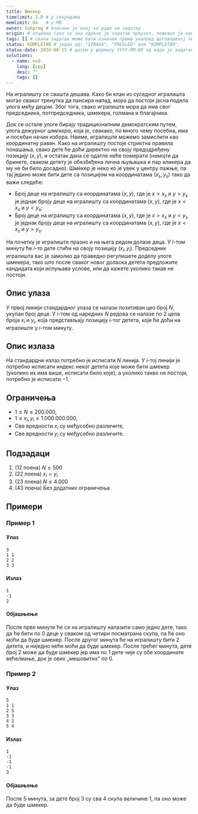 ```yaml
---
title: Шмекер
timelimit: 1.0 # у секундама
memlimit: 64   # y MB
owner: takprog # власник је онај ко ради на задатку
origin: # опционо (ако се зна одакле је задатак преузет, пожељно је навести извор)
tags: [] # сваки задатак може бити означен према унапред договореној листи ознака
status: KOMPLETAN # један од: "IZRADA", "PREGLED" или "KOMPLETAN".
status-date: 2024-08-15 # датум у формату YYYY-MM-DD од када је задатак у наведеном статусу
solutions:
  - name: ex0
    lang: [cpp]
    desc: ""
    tags: []
---
```


На игралишту се свашта дешава. Како би клан из суседног игралишта могао сваког тренутка да лансира напад, мора да постоји јасна подела улога међу децом. Због тога, свако игралиште мора да има свог председника, потпредседника, шмекера, голмана и благајника.

Док се остале улоге бирају традиционалним демократским путем, улога дежурног *шмекера*, која је, свакако, по много чему посебна, има и посебан начин избора. Наиме, игралиште можемо замислити као координатну раван. Како на игралишту постоје стриктна правила понашања, свако дете ће доћи директно на своју предодређену позицију $(x,y)$, и остатак дана се одатле неће померати (немојте да бринете, сваком детету је обезбеђена лична љуљашка и пар кликера да му не би било досадно). Шмекер је неко ко је увек у центру пажње, па тај једино може бити дете са позицијом на координатама $(x_s,y_s)$ тако да важи следеће:

 - Број деце на игралишту са координатама $(x,y)$, где је $x>x_s$ и $y>y_s$ је једнак броју деце на игралишту са координатама $(x,y)$, где је $x<x_s$ и $y<y_s$;
 - Број деце на игралишту са координатама $(x,y)$, где је $x>x_s$ и $y<y_s$ је једнак броју деце на игралишту са координатама $(x,y)$, где је $x<x_s$ и $y>y_s$.

На почетку је игралиште празно и на њега редом долазе деца. У $i$-том минуту ће $i$-то дете стићи на своју позицију $(x_i,y_i)$. Председник игралишта вас је замолио да праведно регулишете доделу улоге шмекера, тако што после сваког новог доласка детета предложите кандидата који испуњава услове, или да кажете уколико такав не постоји. 

## Опис улаза
У првој линији стандардног улаза се налази позитиван цео број $N$, укупан број деце. У $i$-том од наредних $N$ редова се налазе по $2$ цела броја $x_i$ и $y_i$, која представљају позицију $i$-тог детета, које ће доћи на игралиште у $i$-том минуту.
## Опис излаза
На стандардни излаз потребно је исписати $N$ линија. У $i$-тој линији је потребно исписати индекс неког детета које може бити шмекер (уколико их има више, исписати било које), а уколико такво не постоји, потребно је исписати $-1$.
## Ограничења
-	 $1\leq N \leq 200.000$,
-   $1 \leq x_i,y_i \leq 1.000.000.000$,
-   Све вредности $x_i$ су међусобно различите,
-   Све вредности $y_i$ су међусобно различите.
## Подзадаци
1. (12 поена) $N\leq500$ 
2. (22 поена) $x_i=y_i$ 
3. (23 поена) $N\leq4.000$ 
4. (43 поена) Без додатних ограничења

## Примери

### Пример 1

#### Улаз

```
3
1 1
2 2
3 3
```

#### Излаз

```
1
-1
2
```
#### Објашњење
После прве минуте ће се на игралишту налазити само једно дете, тако да ће бити по $0$ деце у сваком од четири посматрана скупа, па ће оно моћи да буде шмекер.
После другог минута ће на игралишту бити $2$ детета, и ниједно неће моћи да буде шмекер. 
После трећег минута, дете број $2$ може да буде шмекер јер има по $1$ дете чије су обе координате веће/мање, док је ових „мешовитих“ по $0$.
### Пример 2

#### Улаз

```
5
1 1
2 5
3 3
4 2
5 4
```

#### Излаз

```
1
-1
-1
-1
3
```

#### Објашњење
После 5 минута, за дете број $3$ су сва $4$ скупа величине $1$, па оно може да буде шмекер.
